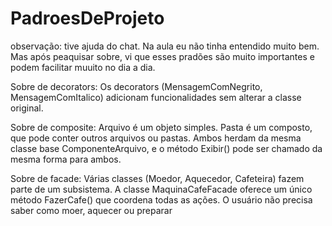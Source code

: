 # PadroesDeProjeto
observação: tive ajuda do chat. Na aula eu não tinha entendido muito bem. Mas após peaquisar sobre, vi que esses pradões são muito importantes e podem facilitar muuito no dia a dia.

Sobre de decorators:
Os decorators (MensagemComNegrito, MensagemComItalico) adicionam funcionalidades sem alterar a classe original.

Sobre de composite:
Arquivo é um objeto simples. Pasta é um composto, que pode conter outros arquivos ou pastas.
Ambos herdam da mesma classe base ComponenteArquivo, e o método Exibir() pode ser chamado da mesma forma para ambos.

Sobre de facade:
Várias classes (Moedor, Aquecedor, Cafeteira) fazem parte de um subsistema. A classe MaquinaCafeFacade oferece um único método FazerCafe() que coordena todas as ações.
O usuário não precisa saber como moer, aquecer ou preparar

